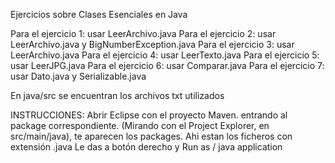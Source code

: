 Ejercicios sobre Clases Esenciales en Java

Para el ejercicio 1: usar LeerArchivo.java
Para el ejercicio 2: usar LeerArchivo.java y BigNumberException.java
Para el ejercicio 3: usar LeerArchivo.java
Para el ejercicio 4: usar LeerTexto.java
Para el ejercicio 5: usar LeerJPG.java
Para el ejercicio 6: usar Comparar.java
Para el ejercicio 7: usar Dato.java y Serializable.java

En java/src se encuentran los archivos txt utilizados


INSTRUCCIONES: Abrir Eclipse con el proyecto Maven. entrando al package correspondiente. 
(Mirando con el Project Explorer, en src/main/java), te aparecen los packages. 
Ahi estan los ficheros con extensión .java Le das a botón derecho y Run as /  java application